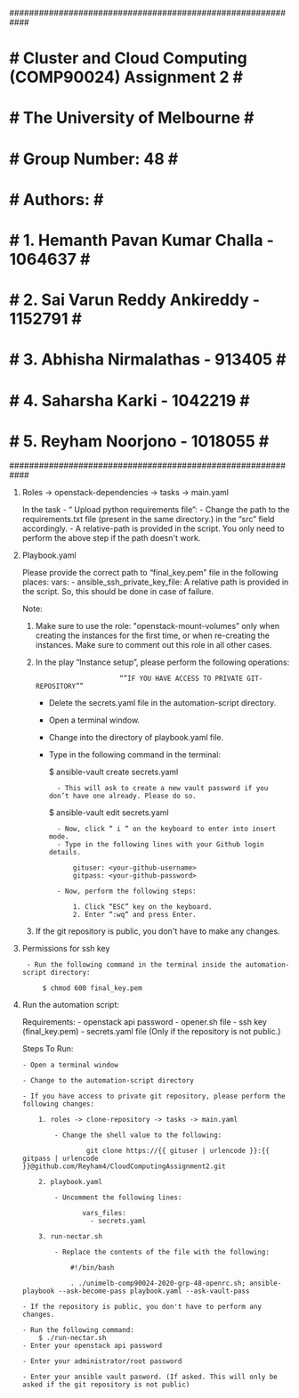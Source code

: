############################################################
# # Cluster and Cloud Computing (COMP90024) Assignment 2 # #
# # The University of Melbourne                          # #
# # Group Number: 48                                     # #
# # Authors:                                             # #
# # 1. Hemanth Pavan Kumar Challa - 1064637              # #
# # 2. Sai Varun Reddy Ankireddy  - 1152791              # #
# # 3. Abhisha Nirmalathas        - 913405               # # 
# # 4. Saharsha Karki             - 1042219              # #
# # 5. Reyham Noorjono            - 1018055              # #
############################################################

1. Roles -> openstack-dependencies -> tasks -> main.yaml
	
	In the task - “ Upload python requirements file”:
		- Change the path to the requirements.txt file (present in the same directory.) in the “src” field accordingly.
		- A relative-path is provided in the script. You only need to perform the above step if the path doesn't work.

2. Playbook.yaml

	Please provide the correct path to “final_key.pem” file in the following places:
		vars:
			-	ansible_ssh_private_key_file: <path-to-ssh-key>
	A relative path is provided in the script. So, this should be done in case of failure.
	
	Note:

	1. Make sure to use the role: "openstack-mount-volumes” only when creating the instances for the first time, or when re-creating the instances. Make sure to comment out this role in all other cases.
	
	2. In the play “Instance setup”, please perform the following operations:

								“”IF YOU HAVE ACCESS TO PRIVATE GIT-REPOSITORY””
	
		- Delete the secrets.yaml file in the automation-script directory.
		- Open a terminal window.
		- Change into the directory of playbook.yaml file.
		- Type in the following command in the terminal:

			$ ansible-vault create secrets.yaml

			 	- This will ask to create a new vault password if you don’t have one already. Please do so.

			$ ansible-vault edit secrets.yaml

				- Now, click “ i “ on the keyboard to enter into insert mode.
				- Type in the following lines with your Github login details.
					
					gituser: <your-github-username>
					gitpass: <your-github-password>

				- Now, perform the following steps:

					1. Click “ESC” key on the keyboard.
					2. Enter “:wq“ and press Enter.

	3. If the git repository is public, you don't have to make any changes.
  
3. Permissions for ssh key

		- Run the following command in the terminal inside the automation-script directory:

			$ chmod 600 final_key.pem

4.	Run the automation script:
		
	Requirements:
		- openstack api password
		- opener.sh file
		- ssh key (final_key.pem)
		- secrets.yaml file (Only if the repository is not public.)

	Steps To Run:

		- Open a terminal window

		- Change to the automation-script directory

		- If you have access to private git repository, please perform the following changes:

			1. roles -> clone-repository -> tasks -> main.yaml

				- Change the shell value to the following: 

						git clone https://{{ gituser | urlencode }}:{{ gitpass | urlencode }}@github.com/Reyham4/CloudComputingAssignment2.git

			2. playbook.yaml

				- Uncomment the following lines:

					   vars_files:
  					     - secrets.yaml 

			3. run-nectar.sh

				- Replace the contents of the file with the following:
					
					#!/bin/bash

					. ./unimelb-comp90024-2020-grp-48-openrc.sh; ansible-playbook --ask-become-pass playbook.yaml --ask-vault-pass

		- If the repository is public, you don't have to perform any changes.

		- Run the following command:
			$ ./run-nectar.sh
		- Enter your openstack api password

		- Enter your administrator/root password

		- Enter your ansible vault pasword. (If asked. This will only be asked if the git repository is not public)
